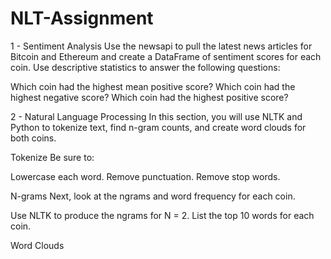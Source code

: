 # NLT-Assignment
1 - Sentiment Analysis
Use the newsapi to pull the latest news articles for Bitcoin and Ethereum and create a DataFrame of sentiment scores for each coin.
Use descriptive statistics to answer the following questions:

Which coin had the highest mean positive score?
Which coin had the highest negative score?
Which coin had the highest positive score?



2 - Natural Language Processing
In this section, you will use NLTK and Python to tokenize text, find n-gram counts, and create word clouds for both coins.

Tokenize
Be sure to:

Lowercase each word.
Remove punctuation.
Remove stop words.


N-grams
Next, look at the ngrams and word frequency for each coin.

Use NLTK to produce the ngrams for N = 2.
List the top 10 words for each coin.


Word Clouds
